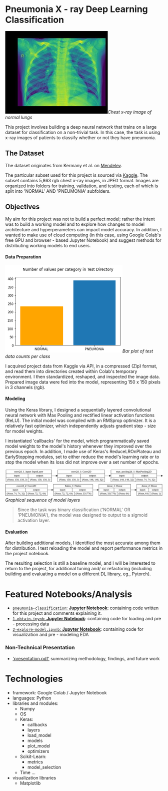# Pneumonia X - ray Deep Learning Classification

<!-- #region -->
!["Chest x-ray image of normal lungs"](images/normal.jpg)*Chest x-ray image of normal lungs*

This project involves building a deep neural network that trains on a large dataset for classification on a non-trivial task. In this case, the task is using x-ray images of patients to classify whether or not they have pneumonia.

## The Dataset

The dataset originates from Kermany et al. on [Mendeley](https://data.mendeley.com/datasets/rscbjbr9sj/3).

The particular subset used for this project is sourced via [Kaggle](https://www.kaggle.com/paultimothymooney/chest-xray-pneumonia). The subset contains 5,863 rgb chest x-ray images, in JPEG format. Images are organized into folders for training, validation, and testing, each of which is split into 'NORMAL' AND 'PNEUMONIA' subfolders.

## Objectives

My aim for this project was not to build a perfect model; rather the intent was to build a working model and to explore how changes to model architecture and hyperperameters can impact model accuracy. In addition, I wanted to make use of cloud computing (in this case, using Google Colab's free GPU and browser - based Jupyter Notebook) and suggest methods for distributing working models to end users.

#### Data Preparation
!["Bar plot of test data counts per class"](images/test-counts.png)*Bar plot of test data counts per class*

I acquired project data from Kaggle via API, in a compressed (Zip) format, and read them into directories created within Colab's temporary environment. I then standardized, reshaped, and inspected the image data. Prepared image data were fed into the model, representing 150 x 150 pixels in 3 channels (rgb).

#### Modeling

Using the Keras library, I designed a sequentially layered convolutional neural network with Max Pooling and rectified linear activation functions (ReLU). The initial model was compiled with an RMSprop optimizer. It is a relatively fast optimizer, which independently adjusts gradient step - size for model weights.

I instantiated 'callbacks' for the model, which programmatically saved model weights to the model's history whenever they improved over the previous epoch. In addition, I made use of Keras's ReduceLROnPlateau and EarlyStopping modules, set to either reduce the model's learning rate or to stop the model when its loss did not improve over a set number of epochs.

![""](images/horizontal-model-architecture-top.jpg)
!["Graphical sequence of model layers"](images/horizontal-model-architecture-bottom.jpg)*Graphical sequence of model layers*

> Since the task was binary classification ('NORMAL' OR 'PNEUMONIA'), the model was designed to output to a sigmoid activation layer.

#### Evaluation

After building additional models, I identified the most accurate among them for distribution. I test reloading the model and report performance metrics in the project notebook.

The resulting selection is still a baseline model, and I will be interested to return to the project, for additional tuning and/ or refactoring (including building and evaluating a model on a different DL library, eg., Pytorch).


# Featured Notebooks/Analysis

* [`pneumonia-classification`: **Jupyter Notebook**](pneumonia-classification.ipynb): containing code written for this project and comments explaining it.
* [`1-obtain.ipynb`: **Jupyter Notebook**](1-obtain.ipynb): containing code for loading and pre - processing data
* [`2-explore-model.ipynb`: **Jupyter Notebook**](2-explore-model.ipynb): containing code for visualization and pre - modeling EDA


### Non-Technical Presentation

* ['presentation.pdf'](presentation.pdf) summarizing  methodology, findings, and future work


# Technologies
* framework: Google Colab / Jupyter Notebook
* languages: Python
* libraries and modules:
  - Numpy
  - OS
  - Keras:
    * callbacks
    * layers
    * load_model
    * models
    * plot_model
    * optimizers
  - Scikit-Learn:
    * metrics
    * model_selection
  - Time
    ...
* visualization libraries
  - Matplotlib

<!-- #endregion -->

```python

```
